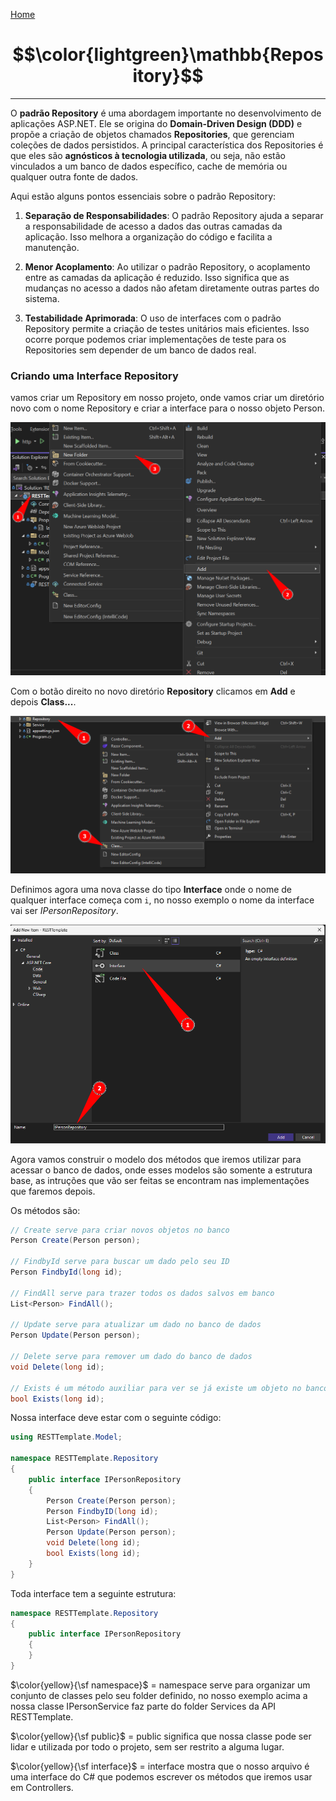 [Home](README.md)

# $$\color{lightgreen}\mathbb{Repository}$$

---

O **padrão Repository** é uma abordagem importante no desenvolvimento de aplicações ASP.NET. Ele se origina do **Domain-Driven Design (DDD)** e propõe a criação de objetos chamados **Repositories**, que gerenciam coleções de dados persistidos. A principal característica dos Repositories é que eles são **agnósticos à tecnologia utilizada**, ou seja, não estão vinculados a um banco de dados específico, cache de memória ou qualquer outra fonte de dados.

Aqui estão alguns pontos essenciais sobre o padrão Repository:

1. **Separação de Responsabilidades**: O padrão Repository ajuda a separar a responsabilidade de acesso a dados das outras camadas da aplicação. Isso melhora a organização do código e facilita a manutenção.
    
2. **Menor Acoplamento**: Ao utilizar o padrão Repository, o acoplamento entre as camadas da aplicação é reduzido. Isso significa que as mudanças no acesso a dados não afetam diretamente outras partes do sistema.
    
3. **Testabilidade Aprimorada**: O uso de interfaces com o padrão Repository permite a criação de testes unitários mais eficientes. Isso ocorre porque podemos criar implementações de teste para os Repositories sem depender de um banco de dados real.

### Criando uma Interface Repository

vamos criar um Repository em nosso projeto, onde vamos criar um diretório novo com o nome Repository e criar a interface para o nosso objeto Person.

![](images/ASPNET_CreateFolders.png)

Com o botão direito no novo diretório __Repository__ clicamos em __Add__ e depois __Class...__.

![](images/ASPNET_Create_Class.png)

Definimos agora uma nova classe do tipo __Interface__ onde o nome de qualquer interface começa com `i`, no nosso exemplo o nome da interface vai ser _IPersonRepository_.

![](images/ASPNET_RepositoryPersonInterface.png)

Agora vamos construir o modelo dos métodos que iremos utilizar para acessar o banco de dados, onde esses modelos são somente a estrutura base, as intruções que vão ser feitas se encontram nas implementações que faremos depois.

Os métodos são:

```csharp
// Create serve para criar novos objetos no banco
Person Create(Person person);

// FindbyId serve para buscar um dado pelo seu ID
Person FindbyId(long id);

// FindAll serve para trazer todos os dados salvos em banco
List<Person> FindAll();

// Update serve para atualizar um dado no banco de dados
Person Update(Person person);

// Delete serve para remover um dado do banco de dados
void Delete(long id);

// Exists é um método auxiliar para ver se já existe um objeto no banco pelo ID
bool Exists(long id);
```

Nossa interface deve estar com o seguinte código:

```csharp
using RESTTemplate.Model;

namespace RESTTemplate.Repository
{
    public interface IPersonRepository
    {
        Person Create(Person person);
        Person FindbyID(long id);
        List<Person> FindAll();
        Person Update(Person person);
        void Delete(long id);
        bool Exists(long id);
    }
}
```

Toda interface tem a seguinte estrutura:

```csharp
namespace RESTTemplate.Repository
{
    public interface IPersonRepository
    {
    }
}
```

$\color{yellow}{\sf namespace}$ = namespace serve para organizar um conjunto de classes pelo seu folder definido, no nosso exemplo acima a nossa classe IPersonService faz parte do folder Services da API RESTTemplate.

$\color{yellow}{\sf public}$ = public significa que nossa classe pode ser lidar e utilizada por todo o projeto, sem ser restrito a alguma lugar.

$\color{yellow}{\sf interface}$ = interface mostra que o nosso arquivo é uma interface do C# que podemos escrever os métodos que iremos usar em Controllers. 


